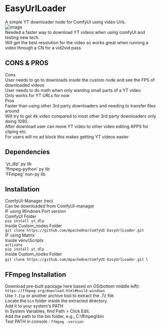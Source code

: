 # EasyUrlLoader
A simple YT downloader node for ComfyUI using video Urls. \
![image](https://github.com/user-attachments/assets/30501d79-6073-4653-8eaf-452ebc7fd719)\
Needed a faster way to download YT videos when using comfyUI and testing new tech. \
Will get the best resolution for the video so works great when running a video through a CN for a vid2vid pass.
## CONS & PROS
Cons\
User needs to go to downloads inside the custom node and see the FPS of downloaded videos\
User needs to do math when only wanting small parts of a YT video\
Only works for YT URLs for now\
Pros\
Faster than using other 3rd party downloaders and needing to transfer files around\
Will try to get 4k video compared to most other 3rd party downloaders only doing 1080.\
After download user can move YT video to other video editing APPS for cliping etc.\
For users will no ad block this makes getting YT videos easier
## Dependencies
'yt_dlp' py lib\
'ffmpeg-python' py lib\
'FFmpeg' non-py lib 
## Installation
ComfyUI-Manager (rec)\
Can be downloaded from ComfyUI-manager\
IF using Windows Port version\
ComfyUI Folder\
```pip install yt_dlp```\
Inside Custom_nodes Folder\
```git clone https://github.com/Apache0ne/ComfyUI-EasyUrlLoader.git ```\
IF using Matrix \
Inside venv\Scripts\
```activate```\
```pip install yt_dlp```\
Inside Custom_nodes Folder\
```git clone https://github.com/Apache0ne/ComfyUI-EasyUrlLoader.git ```\
## FFmpeg Installation
Download pre-built package here based on OS(bottom middle left):
```https://ffmpeg.org/download.html#build-windows```\
Use ```7-Zip``` or another archive tool to extract the .7z file\
Locate the ```bin``` folder inside the extracted directory.\
Add it to your system's PATH\
In System Variables, find Path > Click Edit.\
Add the path to the bin folder, e.g., C:\ffmpeg\bin\
Test PATH in console : ```ffmpeg -version```